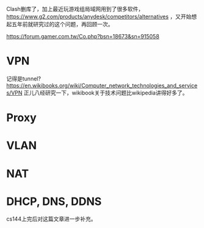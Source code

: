 <!-- ex_nolevel -->
Clash删库了，加上最近玩游戏组局域网用到了很多软件， https://www.g2.com/products/anydesk/competitors/alternatives ，又开始想起五年前就研究过的这个问题，再回顾一次。

https://forum.gamer.com.tw/Co.php?bsn=18673&sn=915058

# VPN
记得是tunnel?
https://en.wikibooks.org/wiki/Computer_network_technologies_and_services/VPN
正儿八经研究一下，wikibook关于技术问题比wikipedia讲得好多了。

# Proxy

# VLAN

# NAT

# DHCP, DNS, DDNS

cs144上完后对这篇文章进一步补充。